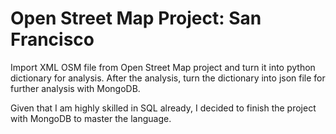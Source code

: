 # Open Street Map Project: San Francisco
Import XML OSM file from Open Street Map project and turn it into python dictionary for analysis. After the analysis, turn the dictionary into json file for further analysis with MongoDB.

Given that I am highly skilled in SQL already, I decided to finish the project with MongoDB to master the language.
